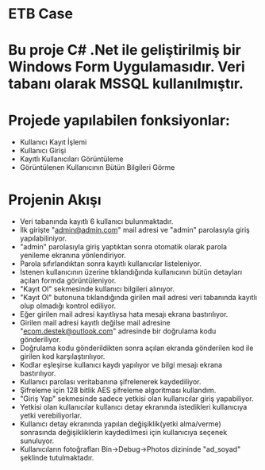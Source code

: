 # ETB Case

# Bu proje C# .Net ile geliştirilmiş bir Windows Form Uygulamasıdır. Veri tabanı olarak MSSQL kullanılmıştır.

# Projede yapılabilen fonksiyonlar:
* Kullanıcı Kayıt İşlemi
* Kullanıcı Girişi
* Kayıtlı Kullanıcıları Görüntüleme
* Görüntülenen Kullanıcının Bütün Bilgileri Görme

# Projenin Akışı
* Veri tabanında kayıtlı 6 kullanıcı bulunmaktadır.
* İlk girişte "admin@admin.com" mail adresi ve "admin" parolasıyla giriş yapılabiliniyor.
* "admin" parolasıyla giriş yaptıktan sonra otomatik olarak parola yenileme ekranına yönlendiriyor.
* Parola sıfırlandıktan sonra kayıtlı kullanıcılar listeleniyor.
* İstenen kullanıcının üzerine tıklandığında kullanıcının bütün detayları açılan formda görüntüleniyor.
* "Kayıt Ol" sekmesinde kullanıcı bilgileri alınıyor.
* "Kayıt Ol" butonuna tıklandığında girilen mail adresi veri tabanında kayıtlı olup olmadığı kontrol ediliyor.
* Eğer girilen mail adresi kayıtlıysa hata mesajı ekrana bastırılıyor.
* Girilen mail adresi kayıtlı değilse mail adresine "ecom.destek@outlook.com" adresinde bir doğrulama kodu gönderiliyor.
* Doğrulama kodu gönderildikten sonra açılan ekranda gönderilen kod ile girilen kod karşılaştırılıyor.
* Kodlar eşleşirse kullanıcı kaydı yapılıyor ve bilgi mesajı ekrana bastırılıyor.
* Kullanıcı parolası veritabanına şifrelenerek kaydediliyor.
* Şifreleme için 128 bitlik AES şifreleme algoritması kullandım.
* "Giriş Yap" sekmesinde sadece yetkisi olan kullanıcılar giriş yapabiliyor.
* Yetkisi olan kullanıcılar kullanıcı detay ekranında istedikleri kullanıcıya yetki verebiliyorlar.
* Kullanıcı detay ekranında yapılan değişiklik(yetki alma/verme) sonrasında değişikliklerin kaydedilmesi için kullanıcıya seçenek sunuluyor.
* Kullanıcıların fotoğrafları Bin->Debug->Photos dizininde "ad_soyad" şeklinde tutulmaktadır. 
